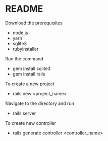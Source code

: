 # README

Download the prerequisites

- node js 
- yarn
- sqlite3 
- rubyinstaller

Run the command 
- gem install sqlite3
- gem install rails 

To create a new project 
- rails new <project_name>

Navigate to the directory and run
- rails server

To create new controller 
- rails generate controller <controller_name> <action>